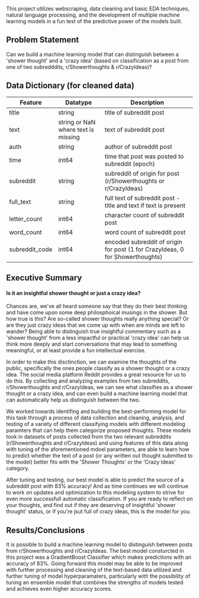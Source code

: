 This project utilizes webscraping, data cleaning and basic EDA techniques, natural language processing, and the development of multiple machine learning models in a fun test of the predictive power of the models built.

## Problem Statement
Can we build a machine learning model that can distinguish between a 'shower thought' and a 'crazy idea' (based on classification as a post from one of two subredddits, r/Showerthoughts & r/CrazyIdeas)?


## Data Dictionary (for cleaned data)
|Feature|Datatype|Description|
|---|---|---|
|title|string|title of subreddit post|
|text|string or NaN where text is missing|text of subreddit post|
|auth|string|author of subreddit post|
|time|int64|time that post was posted to subreddit (epoch)|
|subreddit|string|subreddit of origin for post (r/Showerthoughts or r/CrazyIdeas)|
|full_text|string|full text of subreddit post - title and text if text is present|
|letter_count|int64|character count of subreddit post|
|word_count|int64|word count of subreddit post|
|subreddit_code|int64|encoded subreddit of origin for post (1 for CrazyIdeas, 0 for Showerthoughts)|


## Executive Summary
#### Is it an insightful shower thought or just a crazy idea?
Chances are, we've all heard someone say that they do their best thinking and have come upon some deep philosphoical musings in the shower. But how true is this? Are so-called shower thoughts really anything special? Or are they just crazy ideas that we come up with when are minds are left to wander?
Being able to distinguish true insightful commentary such as a 'shower thought' from a less impactful or practical 'crazy idea' can help us think more deeply and start conversations that may lead to something meaningful, or at least provide a fun intellectual exercise. 

In order to make this disctinction, we can examine the thoughts of the public, specifically the ones people classify as a shower thought or a crazy idea. The social media platform Reddit provides a great resource for us to do this. By collecting and analyzing examples from two subreddits, r/Showerthoughts and r/CrazyIdeas, we can see what classifies as a shower thought or a crazy idea, and can even build a machine learning model that can automatically help us distinguish between the two. 

We worked towards identifing and building the best-performing model for this task through a process of data collection and cleaning, analysis, and testing of a variety of different classifying models with different modeling paramters that can help them categorize proposed thoughts. These models took in datasets of posts collected from the two relevant subreddits (r/Showerthoughts and r/CrazyIdeas) and using features of this data along with tuning of the aforementioned mdoel parameters, are able to learn how to predict whether the text of a post (or any written out thought submitted to the model) better fits with the 'Shower Thoughts' or the 'Crazy Ideas' category.

After tuning and testing, our best model is able to predict the source of a subreddit post with 83% accuracy! And as time continues we will continue to work on updates and optimization to this modeling system to strive for even more successfull automatic classification.
If you are ready to reflect on your thoughts, and find out if they are deserving of insightful 'shower thought' status, or if you're jsut full of crazy ideas, this is the model for you.


## Results/Conclusions
It is possible to build a machine learning model to distinguish between posts from r/Showerthoughts and r/CrazyIdeas. The best model consturcted in this project was a GradientBoost Classifier which makes predictions with an accuracy of 83%. Going forward this model may be able to be improved with further processing and cleaning of the text-based data utilized and further tuning of model hyperparamaters, particularly with the possibility of tuning an ensemble model that combines the strengths of models tested and achieves even higher accuracy scores.